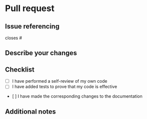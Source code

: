 # Pull request

## Issue referencing
closes \#

## Describe your changes

## Checklist
- [ ] I have performed a self-review of my own code
- [ ] I have added tests to prove that my code is effective
- [ ] I have made the corresponding changes to the documentation

## Additional notes

